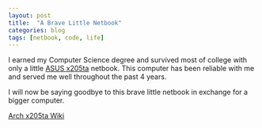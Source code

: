 ```yaml
---
layout: post
title:  "A Brave Little Netbook"
categories: blog
tags: [netbook, code, life]
---
```

I earned my Computer Science degree and survived most of college with only a
little [ASUS x205ta](https://www.asus.com/us/Laptops/ASUS_EeeBook_X205TA/)
netbook. This computer has been reliable with me and served me well throughout
the past 4 years.

I will now be saying goodbye to this brave little netbook in exchange for a
bigger computer.

[Arch x205ta Wiki](https://wiki.archlinux.org/index.php/ASUS_x205ta)
